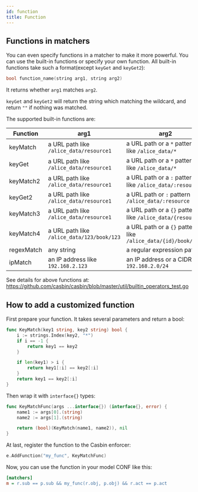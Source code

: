 ```yaml
---
id: function
title: Function
---
```


## Functions in matchers

You can even specify functions in a matcher to make it more powerful. You can use the built-in functions or specify your own function. All built-in functions take such a format(except ``keyGet`` and ``keyGet2``):

```C
bool function_name(string arg1, string arg2)
```

It returns whether ``arg1`` matches ``arg2``.

``keyGet`` and ``keyGet2`` will return the string which matching the wildcard, and return ``""`` if nothing was matched.

The supported built-in functions are:

Function | arg1 | arg2 | Example
----|------|----|----
keyMatch | a URL path like ``/alice_data/resource1`` | a URL path or a ``*`` pattern like ``/alice_data/*`` | [keymatch_model.conf](https://github.com/casbin/casbin/blob/master/examples/keymatch_model.conf)/[keymatch_policy.csv](https://github.com/casbin/casbin/blob/master/examples/keymatch_policy.csv)
keyGet | a URL path like ``/alice_data/resource1`` | a URL path or a ``*`` pattern like ``/alice_data/*`` | [keyget_model.conf](https://github.com/casbin/casbin/blob/master/examples/keyget_model.conf)/[keymatch_policy.csv](https://github.com/casbin/casbin/blob/master/examples/keymatch_policy.csv)
keyMatch2 | a URL path like ``/alice_data/resource1`` | a URL path or a ``:`` pattern like ``/alice_data/:resource`` | [keymatch2_model.conf](https://github.com/casbin/casbin/blob/master/examples/keymatch2_model.conf)/[keymatch2_policy.csv](https://github.com/casbin/casbin/blob/master/examples/keymatch2_policy.csv)
keyGet2 | a URL path like ``/alice_data/resource1`` | a URL path or ``:`` pattern like ``/alice_data/:resource`` | [keyget2_model.conf](https://github.com/casbin/casbin/blob/master/examples/keyget2_model.conf)/[keymatch2_policy.csv](https://github.com/casbin/casbin/blob/master/examples/keymatch2_policy.csv)
keyMatch3 | a URL path like ``/alice_data/resource1`` | a URL path or a ``{}`` pattern like ``/alice_data/{resource}`` |
keyMatch4 | a URL path like ``/alice_data/123/book/123`` | a URL path or a ``{}`` pattern like ``/alice_data/{id}/book/{id}`` |
regexMatch | any string | a regular expression pattern | [keymatch_model.conf](https://github.com/casbin/casbin/blob/master/examples/keymatch_model.conf)/[keymatch_policy.csv](https://github.com/casbin/casbin/blob/master/examples/keymatch_policy.csv)
ipMatch | an IP address like ``192.168.2.123`` | an IP address or a CIDR like ``192.168.2.0/24`` | [ipmatch_model.conf](https://github.com/casbin/casbin/blob/master/examples/ipmatch_model.conf)/[ipmatch_policy.csv](https://github.com/casbin/casbin/blob/master/examples/ipmatch_policy.csv)

See details for above functions at: https://github.com/casbin/casbin/blob/master/util/builtin_operators_test.go

## How to add a customized function

First prepare your function. It takes several parameters and return a bool:

```go
func KeyMatch(key1 string, key2 string) bool {
	i := strings.Index(key2, "*")
	if i == -1 {
		return key1 == key2
	}

	if len(key1) > i {
		return key1[:i] == key2[:i]
	}
	return key1 == key2[:i]
}
```

Then wrap it with ``interface{}`` types:

```go
func KeyMatchFunc(args ...interface{}) (interface{}, error) {
	name1 := args[0].(string)
	name2 := args[1].(string)

	return (bool)(KeyMatch(name1, name2)), nil
}
```

At last, register the function to the Casbin enforcer:

```go
e.AddFunction("my_func", KeyMatchFunc)
```

Now, you can use the function in your model CONF like this:

```ini
[matchers]
m = r.sub == p.sub && my_func(r.obj, p.obj) && r.act == p.act
```
